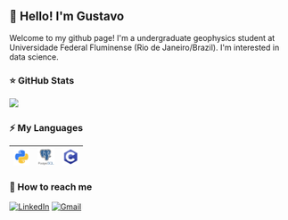 ## **👋 Hello! I'm Gustavo**

Welcome to my github page! I'm a undergraduate geophysics student at Universidade Federal Fluminense (Rio de Janeiro/Brazil). I'm interested in data science.

### **⭐ GitHub Stats**

<img src = "https://github-readme-stats.vercel.app/api?username=gdssouza&show_icons=true&theme=blue-green">

### **⚡ My Languages**

<code><img height="30" src="assets/python_icon.png"></code> | <code><img height="30" src="assets/sql_icon.png"></code> | <code><img height="30" src="assets/c_icon.png"></code>
--- | --- | ---

### **👯 How to reach me**

[![LinkedIn](https://img.shields.io/badge/-linkedin-%230077B5.svg?&style=for-the-badge&logo=linkedin&logoColor=white)](https://www.linkedin.com/in/gdssouza/)
[![Gmail](https://img.shields.io/badge/-Gmail-c14438?style=for-the-badge&logo=Gmail&logoColor=white)](mailto:gdssouza@id.uff.br)

<!--
**gdssouza/gdssouza** is a ✨ _special_ ✨ repository because its `README.md` (this file) appears on your GitHub profile.

Here are some ideas to get you started:

- 🔭 I’m currently working on ...
- 🌱 I’m currently learning ...
- 👯 I’m looking to collaborate on ...
- 🤔 I’m looking for help with ...
- 💬 Ask me about ...
- 📫 How to reach me: ...
- 😄 Pronouns: ...
- ⚡ Fun fact: ...
-->

